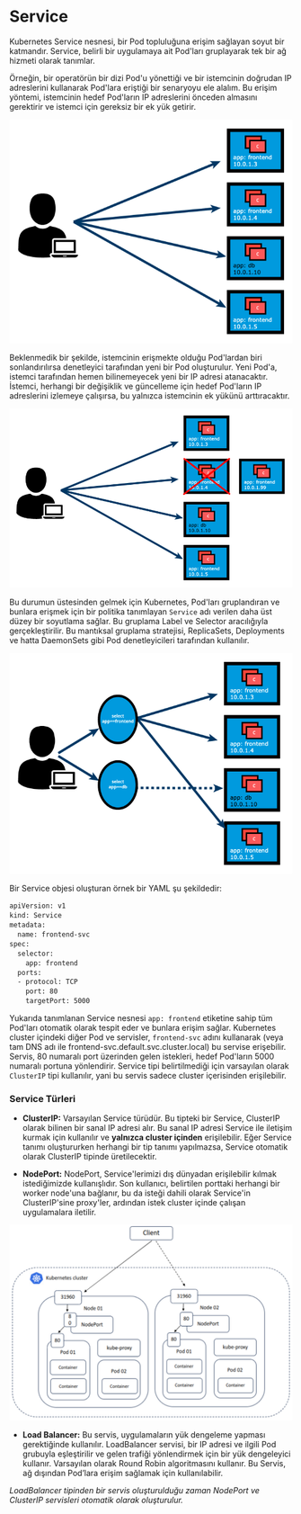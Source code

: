 
# Service

Kubernetes Service nesnesi, bir Pod topluluğuna erişim sağlayan soyut bir katmandır. Service, belirli bir uygulamaya ait Pod'ları gruplayarak tek bir ağ hizmeti olarak tanımlar.

Örneğin, bir operatörün bir dizi Pod'u yönettiği ve bir istemcinin doğrudan IP adreslerini kullanarak Pod'lara eriştiği bir senaryoyu ele alalım. Bu erişim yöntemi, istemcinin hedef Pod'ların IP adreslerini önceden almasını gerektirir ve istemci için gereksiz bir ek yük getirir.

![Service 1](https://github.com/onuroner/k8s-training/blob/main/images/AScenarioWhereaUserIsAccessingPodsviatheirIPAddresses.png?raw=true)

Beklenmedik bir şekilde, istemcinin erişmekte olduğu Pod'lardan biri sonlandırılırsa denetleyici tarafından yeni bir Pod oluşturulur. Yeni Pod'a, istemci tarafından hemen bilinemeyecek yeni bir IP adresi atanacaktır. İstemci, herhangi bir değişiklik ve güncelleme için hedef Pod'ların IP adreslerini izlemeye çalışırsa, bu yalnızca istemcinin ek yükünü arttıracaktır.

![Service 2](https://github.com/onuroner/k8s-training/blob/main/images/pwbpa4aswxia-2.ANewPodIsCreatedAfteranOldOneTerminatedUnexpectedly.png?raw=true)

Bu durumun üstesinden gelmek için Kubernetes, Pod'ları gruplandıran ve bunlara erişmek için bir politika tanımlayan `Service` adı verilen daha üst düzey bir soyutlama sağlar. Bu gruplama Label ve Selector aracılığıyla gerçekleştirilir. Bu mantıksal gruplama stratejisi, ReplicaSets, Deployments ve hatta DaemonSets gibi Pod denetleyicileri tarafından kullanılır.

![Service 3](https://github.com/onuroner/k8s-training/blob/main/images/7kqcw9bc0v2u-GroupingofPodsusingLabelsandSelectors.png?raw=true)

Bir Service objesi oluşturan örnek bir YAML şu şekildedir:


```bash
apiVersion: v1
kind: Service
metadata:
  name: frontend-svc
spec:
  selector:
    app: frontend
  ports:
  - protocol: TCP
    port: 80
    targetPort: 5000
```

Yukarıda tanımlanan Service nesnesi `app: frontend` etiketine sahip tüm Pod'ları otomatik olarak tespit eder ve bunlara erişim sağlar. Kubernetes cluster içindeki diğer Pod ve servisler, `frontend-svc` adını kullanarak (veya tam DNS adı ile frontend-svc.default.svc.cluster.local) bu servise erişebilir. Servis, 80 numaralı port üzerinden gelen istekleri, hedef Pod'ların 5000 numaralı portuna yönlendirir. Service tipi belirtilmediği için varsayılan olarak `ClusterIP` tipi kullanılır, yani bu servis sadece cluster içerisinden erişilebilir.

### Service Türleri

- **ClusterIP:** Varsayılan Service türüdür. Bu tipteki bir Service, ClusterIP olarak bilinen bir sanal IP adresi alır. Bu sanal IP adresi Service ile iletişim kurmak için kullanılır ve **yalnızca cluster içinden** erişilebilir. Eğer Service tanımı oluştururken herhangi bir tip tanımı yapılmazsa, Service otomatik olarak ClusterIP tipinde üretilecektir.

- **NodePort:** NodePort, Service'lerimizi dış dünyadan erişilebilir kılmak istediğimizde kullanışlıdır. Son kullanıcı, belirtilen porttaki herhangi bir worker node'una bağlanır, bu da isteği dahili olarak Service'in ClusterIP'sine proxy'ler, ardından istek cluster içinde çalışan uygulamalara iletilir.

![NodePort](https://github.com/onuroner/k8s-training/blob/main/images/nodeport.png?raw=true)

- **Load Balancer:** Bu servis, uygulamaların yük dengeleme yapması gerektiğinde kullanılır. LoadBalancer servisi, bir IP adresi ve ilgili Pod grubuyla eşleştirilir ve gelen trafiği yönlendirmek için bir yük dengeleyici kullanır. Varsayılan olarak Round Robin algoritmasını kullanır. Bu Servis, ağ dışından Pod’lara erişim sağlamak için kullanılabilir.

*LoadBalancer tipinden bir servis oluşturulduğu zaman NodePort ve ClusterIP servisleri otomatik olarak oluşturulur.*


